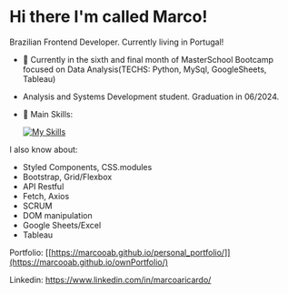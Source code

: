 # Hi there I'm called Marco!

Brazilian Frontend Developer. Currently living in Portugal!

- 🔭 Currently in the sixth and final month of MasterSchool Bootcamp focused on Data Analysis(TECHS: Python, MySql, GoogleSheets, Tableau)
- Analysis and Systems Development student. Graduation in 06/2024.
  
- 🌱 Main Skills:
 
  [![My Skills](https://skillicons.dev/icons?i=html,css,js,python,react,nodejs,sass,typescript,mysql)](https://skillicons.dev)

I also know about:

- Styled Components, CSS.modules
- Bootstrap, Grid/Flexbox
- API Restful
- Fetch, Axios
- SCRUM 
- DOM manipulation
- Google Sheets/Excel
- Tableau

Portfolio: [[https://marcooab.github.io/personal_portfolio/]](https://marcooab.github.io/ownPortfolio/)

Linkedin: https://www.linkedin.com/in/marcoaricardo/

